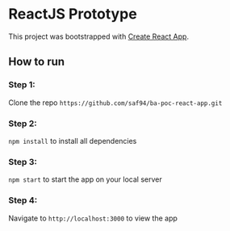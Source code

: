 # ReactJS Prototype

This project was bootstrapped with [Create React App](https://github.com/facebookincubator/create-react-app).

## How to run

### Step 1:

Clone the repo `https://github.com/saf94/ba-poc-react-app.git`

### Step 2:

`npm install` to install all dependencies

### Step 3:
`npm start` to start the app on your local server

### Step 4:
Navigate to `http://localhost:3000` to view the app

